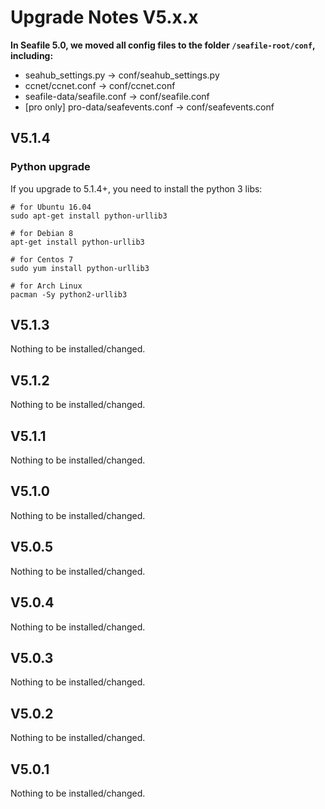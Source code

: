 # Upgrade Notes V5.x.x

__In Seafile 5.0, we moved all config files to the folder ```/seafile-root/conf```, including:__

- seahub_settings.py -> conf/seahub_settings.py
- ccnet/ccnet.conf -> conf/ccnet.conf
- seafile-data/seafile.conf -> conf/seafile.conf
- [pro only] pro-data/seafevents.conf -> conf/seafevents.conf

## V5.1.4

### Python upgrade
If you upgrade to 5.1.4+, you need to install the python 3 libs:

```
# for Ubuntu 16.04
sudo apt-get install python-urllib3

# for Debian 8
apt-get install python-urllib3

# for Centos 7
sudo yum install python-urllib3

# for Arch Linux
pacman -Sy python2-urllib3
```

## V5.1.3

Nothing to be installed/changed.

## V5.1.2

Nothing to be installed/changed.

## V5.1.1

Nothing to be installed/changed.

## V5.1.0

Nothing to be installed/changed.

## V5.0.5

Nothing to be installed/changed.

## V5.0.4

Nothing to be installed/changed.

## V5.0.3

Nothing to be installed/changed.

## V5.0.2

Nothing to be installed/changed.

## V5.0.1

Nothing to be installed/changed.

